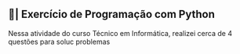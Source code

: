 ## 📑| Exercício de Programação com Python

  Nessa atividade do curso Técnico em Informática, realizei cerca de 4 questões para soluc problemas 
  

